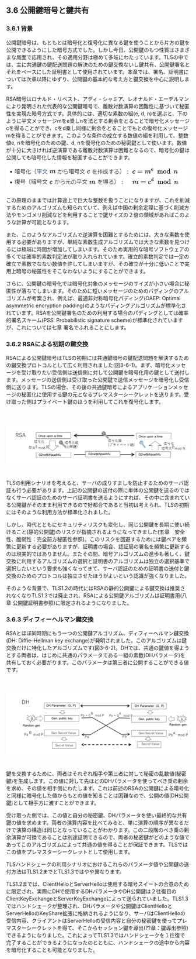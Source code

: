 ## 3.6 公開鍵暗号と鍵共有

### 3.6.1 背景
公開鍵暗号は、もともとは暗号化と復号化に異なる鍵を使うことから片方の鍵を公開できるようにした暗号方式でした。しかし今日、公開鍵のもつ性質はさまざまな局面で応用され、その適用分野は極めて多岐にわたっています。TLSの中では、主に共通鍵の鍵配送問題の解決のための鍵交換ないし鍵共有、公開鍵署名とそれをベースにした証明書として使用されています。本章では、署名、証明書については次章以降にゆずり、公開鍵の基本的な考え方と鍵交換を中心に説明します。

RSA暗号はロナルド・リベスト、アディ・シャミア、レオナルド・エーデルマンにより発明された代表的な公開鍵暗号で、離散対数演算の困難性に基づいて秘匿性を実現た暗号方式です。具体的には、適切な素数の組(e, d, n)を選ぶと、下のように平文メッセージmをe乗しnを法とする剰余をとることで暗号化メッセージcを得ることができ、cをd乗し同様に剰余をとることでもとの復号化メッセージmを得ることができます。このような条件の成立する数値の組を利用して、整数値e, nを暗号化のための鍵、d, nを復号化のための秘密鍵として使います。数値が十分に大きければ逆演算である離散対数演算は困難となるので、暗号化の鍵は公開しても暗号化した情報を秘匿することができます。

![3-6-0](./fig3-6-0.jpg)

この原理のままでは計算途上で巨大な整数を扱うことになりますが、これを削減するためのアルゴリズムも知られていて、例えば中国の剰余定理に基づく削減方法やモンゴメリ削減などを利用することで鍵サイズの２倍の領域があればこのような計算が可能となります。

また、このようなアルゴリズムで逆演算を困難とするためには、大きな素数を使用する必要がありますが、単純な素数生成アルゴリズムでは大きな素数を見つけるには極端に時間が増加してしまいます。そのため実用的な暗号ソフトウェアの多くでは確率的素数判定法が取り入れられています。確立的素数判定では一定の確立で素数でなない数値を許してしまいますが、その確立が十分に低いことで実用上暗号の秘匿性をそこなわないようにすることができます。

さらに、公開鍵の暗号化では暗号化対象のメッセージのサイズが小さい場合に秘匿性が落ちてしまいます。そのために短いメッセージのためのパディングのアルゴリズムが考案され、例えば、最適非対称暗号化パディング(OAEP: Optimal asymmetric encryption padding)のようなパディングアルゴリズムが標準化されています。RSAを公開鍵署名のための利用する場合のパディングとしては確率的署名スキーム(PSS: Probabilistic signature scheme)が標準化されていますが、これについては七章 署名でふれることにします。


### 3.6.2 RSAによる初期の鍵交換

RSAによる公開鍵暗号はTLSの初期には共通鍵暗号の鍵配送問題を解決するための鍵交換プロトコルとして広く利用されました(図3-6-1)。まず、暗号化メッセージを受け取りたい受信側は送信側に対して公開鍵を暗号化用の鍵として送付します。メッセージの送信側は受け取った公開鍵で送信メッセージを暗号化し受信側に送ります。TLSの場合、その後の共通鍵暗号によるアプリケーションメッセージの秘匿化に使用する鍵の元となるプレマスターシークレットを送ります。受け取った側はプライベート鍵のほうを利用してこれを復号化します。

<br><br>
![3-6-1](./fig3-6-1.jpg)
<br><br>

TLSの利用シナリオを考えると、サーバの成りすましを防止するためのサーバ認証も行う必要があります。上記の公開鍵の送付の際に単体の公開鍵を送るのではなくサーバ認証のためのサーバ証明書を送るようにすれば、その中に含まれている公開鍵がそのまま利用できるので好都合であると当初は考えられ、TLSの初期にはそのような利用方法が標準化されました。

しかし、時代とともにセキュリティリスクも変化し、同じ公開鍵を長期に使い続けること(静的公開鍵)のリスクが指摘されるようになってきました(五章　安全性、脆弱性：完全前方秘匿性参照)。このリスクを回避するためには鍵ペアを頻繁に更新する必要がありますが、証明書の場合、認証局の署名を頻繁に更新するのは現実的ではありません。またその間、暗号アルゴリズムの進歩も著しく、鍵交換に利用するアルゴリズムの選択と証明書のアルゴリズムは独立の選択基準で選択したいという要求も強くなってきて、サーバ認証のための証明書の送付と鍵交換のためのプロトコルは独立させたほうがよいという認識が強くなりました。

そのような背景で、TLS1.2の時代にはRSAの静的公開鍵による鍵交換は推奨されなくなりTLS1.3では廃止され、RSAによる公開鍵アルゴリズムは証明書用(八章 公開鍵証明書参照)に限定されるようになりました。

### 3.6.3 ディフィーヘルマン鍵交換

RSAとほぼ同時期にもう一つの公開鍵アルゴリズム、ディフィーヘルマン鍵交換(DH: Diffie–Hellman key exchange)が発明されました。このアルゴリズムは鍵交換だけに特化したアルゴリズムです(図3-6-2)。DHでは、共通の鍵値を得ようとする両者は、はじめに共通のパラメータである一組の素数(DHパラメータ)を共有しておく必要がります。このパラメータは第三者に公開することができる値です。

<br><br>
![3-6-2](./fig3-6-2.jpg)
<br><br>

鍵を交換するために、両者はそれぞれ相手や第三者に対して秘密の乱数値(秘密鍵)を生成します。この値に対して先ほどのDHパラメータを使ってべき乗の剰余を求め、その値を相手側にわたします。これは前述のRSAの公開鍵による暗号化と同様に暗号化した値からもとの値を知ることは困難なので、公開の値(DH公開鍵)として相手方に渡すことができます。

受け取った側では、この値と自分の秘密鍵、DHパラメータを使い最終的な共有鍵の値を求めます。両者の演算内容を比べてみると、単に演算の順序が異なるだけで演算の構造は同じとなっていることがわかります。この二段階のべき乗の剰余演算が可換であることは別途証明できるので、両者の秘密鍵がどのような値であってこのアルゴリズムによって共通の値を得ることが保証できます。TLSではこの値をプレマスターシークレットとして使用します。

TLSハンドシェークの利用シナリオにおけるこれらのパラメータ値や公開鍵の送付方法はTLS1.2までとTLS1.3ではやや異なります。

TLS1.2までは、ClientHelloとServerHelloは使用する暗号スイートの合意のために限定され、実際にDHで使用するDHパラメータやDH公開鍵は２往復目のClientKeyExchangeとServerKeyExchangeによって送られていました。TLS1.3ではハンドシェークが整理され、DHパラメータや公開鍵はClientHelloとServerHelloのKeyShare拡張に格納されるようになり、サーバはClientHelloの受信内容、クライアントはServerHelloの受信内容と自分の秘密鍵を使ってプレマスターシークレットを得て、そこからセッション鍵を導出(??章：鍵導出参照)できるようになりました。これによってTLS1.3ではハンドシェークを１往復で完了することができるようになったのとともに、ハンドシェークの途中から内容を暗号化することも可能となりました。


